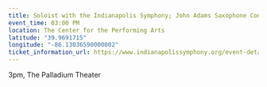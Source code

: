 ```yaml
---
title: Soloist with the Indianapolis Symphony; John Adams Saxophone Concerto
event_time: 03:00 PM
location: The Center for the Performing Arts
latitude: "39.9691715"
longitude: "-86.13036590000002"
ticket_information_url: https://www.indianapolissymphony.org/event-detail/eroica-palladium
---
```

3pm, The Palladium Theater